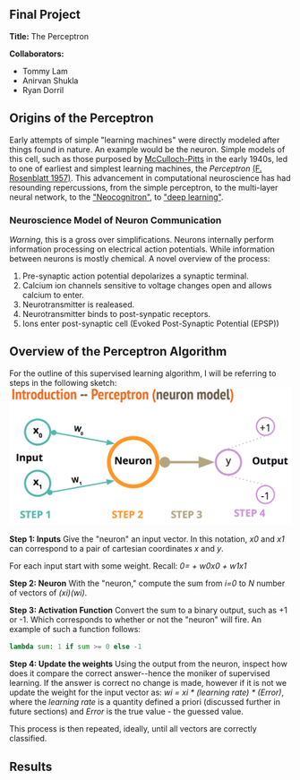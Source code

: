 ## Final Project

**Title:** The Perceptron

**Collaborators:**
  - Tommy Lam
  - Anirvan Shukla
  - Ryan Dorril

## Origins of the Perceptron

Early attempts of simple "learning machines" were directly modeled after things found in nature. An example would be the neuron. Simple models of this cell, such as those purposed by [McCulloch-Pitts](http://www.cse.chalmers.se/~coquand/AUTOMATA/mcp.pdf) in the early 1940s, led to one of earliest and simplest learning machines, the _Perceptron_ [(F. Rosenblatt 1957)](https://blogs.umass.edu/brain-wars/files/2016/03/rosenblatt-1957.pdf). This advancement in computational neuroscience has had resounding repercussions, from the simple perceptron, to the multi-layer neural network, to the ["Neocognitron"](https://www.cs.princeton.edu/courses/archive/spr08/cos598B/Readings/Fukushima1980.pdf), to ["deep learning"](https://www.nature.com/articles/nature14539).

### Neuroscience Model of Neuron Communication

*Warning*, this is a gross over simplifications. Neurons internally perform information processing on electrical action potentials. While information between neurons is mostly chemical. A novel overview of the process:

1. Pre-synaptic action potential depolarizes a synaptic terminal.
1. Calcium ion channels sensitive to voltage changes open and allows calcium to enter.
1. Neurotransmitter is realeased.
1. Neurotransmitter binds to post-synpatic receptors.
1. Ions enter post-synaptic cell (Evoked Post-Synaptic Potential (EPSP))

## Overview of the Perceptron Algorithm

For the outline of this supervised learning algorithm, I will be referring to steps in the following sketch:
![alt text](figures/perceptron.png)

**Step 1: Inputs**
Give the "neuron" an input vector. In this notation, _x0_ and _x1_ can correspond to a pair of cartesian coordinates _x_ and _y_.

For each input start with some weight. Recall: _0= + w0x0 + w1x1_

**Step 2: Neuron**
With the "neuron," compute the sum from _i=0_ to _N_ number of vectors of _(xi)(wi)_.

**Step 3: Activation Function**
Convert the sum to a binary output, such as +1 or -1. Which corresponds to whether or not the "neuron" will fire. An example of such a function follows:

```python
lambda sum: 1 if sum >= 0 else -1
```

**Step 4: Update the weights**
Using the output from the neuron, inspect how does it compare the correct answer--hence the moniker of supervised learning. If the answer is correct no change is made, however if it is not we update the weight for the input vector as: _wi = xi * (learning rate) * (Error)_, where the _learning rate_ is a quantity defined a priori (discussed further in future sections) and _Error_ is the true value - the guessed value.

This process is then repeated, ideally, until all vectors are correctly classified.

## Results
